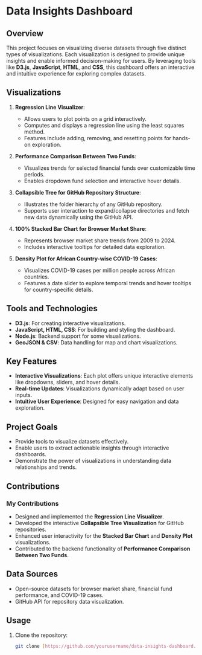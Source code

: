 # Data Insights Dashboard

## Overview
This project focuses on visualizing diverse datasets through five distinct types of visualizations. Each visualization is designed to provide unique insights and enable informed decision-making for users. By leveraging tools like **D3.js**, **JavaScript**, **HTML**, and **CSS**, this dashboard offers an interactive and intuitive experience for exploring complex datasets.

## Visualizations
1. **Regression Line Visualizer**:
   - Allows users to plot points on a grid interactively.
   - Computes and displays a regression line using the least squares method.
   - Features include adding, removing, and resetting points for hands-on exploration.

2. **Performance Comparison Between Two Funds**:
   - Visualizes trends for selected financial funds over customizable time periods.
   - Enables dropdown fund selection and interactive hover details.

3. **Collapsible Tree for GitHub Repository Structure**:
   - Illustrates the folder hierarchy of any GitHub repository.
   - Supports user interaction to expand/collapse directories and fetch new data dynamically using the GitHub API.

4. **100% Stacked Bar Chart for Browser Market Share**:
   - Represents browser market share trends from 2009 to 2024.
   - Includes interactive tooltips for detailed data exploration.

5. **Density Plot for African Country-wise COVID-19 Cases**:
   - Visualizes COVID-19 cases per million people across African countries.
   - Features a date slider to explore temporal trends and hover tooltips for country-specific details.

## Tools and Technologies
- **D3.js**: For creating interactive visualizations.
- **JavaScript, HTML, CSS**: For building and styling the dashboard.
- **Node.js**: Backend support for some visualizations.
- **GeoJSON & CSV**: Data handling for map and chart visualizations.

## Key Features
- **Interactive Visualizations**: Each plot offers unique interactive elements like dropdowns, sliders, and hover details.
- **Real-time Updates**: Visualizations dynamically adapt based on user inputs.
- **Intuitive User Experience**: Designed for easy navigation and data exploration.

## Project Goals
- Provide tools to visualize datasets effectively.
- Enable users to extract actionable insights through interactive dashboards.
- Demonstrate the power of visualizations in understanding data relationships and trends.

## Contributions
### My Contributions
- Designed and implemented the **Regression Line Visualizer**.
- Developed the interactive **Collapsible Tree Visualization** for GitHub repositories.
- Enhanced user interactivity for the **Stacked Bar Chart** and **Density Plot** visualizations.
- Contributed to the backend functionality of **Performance Comparison Between Two Funds**.

## Data Sources
- Open-source datasets for browser market share, financial fund performance, and COVID-19 cases.
- GitHub API for repository data visualization.

## Usage
1. Clone the repository:
   ```bash
   git clone [https://github.com/yourusername/data-insights-dashboard.git](https://github.com/SaiKiranNandipati/Data-Information-and-Visualization)
